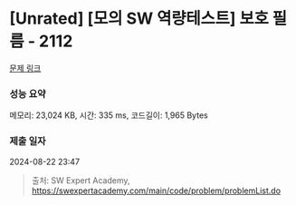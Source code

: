 # [Unrated] [모의 SW 역량테스트] 보호 필름 - 2112 

[문제 링크](https://swexpertacademy.com/main/code/problem/problemDetail.do?contestProbId=AV5V1SYKAaUDFAWu) 

### 성능 요약

메모리: 23,024 KB, 시간: 335 ms, 코드길이: 1,965 Bytes

### 제출 일자

2024-08-22 23:47



> 출처: SW Expert Academy, https://swexpertacademy.com/main/code/problem/problemList.do